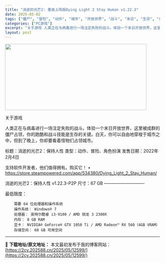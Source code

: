 ```yaml
---
title: "消逝的光芒2: 重装上阵版Dying Light 2 Stay Human v1.22.3"
date: 2025-05-02
tags: ["僵尸", "冒险", "动作", "城市", "开放世界", "战斗", "末日", "生存", "角色", "角色扮演"]
categories: ["PC游戏"]
excerpt: "关于游戏 人类正在与病毒进行一场注定失败的战斗。体验一个末日开放世界，这里被成群的僵尸占领，你的跑酷和战斗技能是生存的关键。白天，你可以自由地穿梭于城市之中，但到了晚上，你却要看着怪物们占领城市。 标题：消逝的光芒2：保持人性 类型：动作、冒险、角色扮演 发售日期：2022年2月4日 支持软件开发者&hellip;"
layout: post
---
```


<img class="aligncenter size-full wp-image-12596" src="https://2cy.202588.cn/wp-content/uploads/2025/05/2025050214110014.webp" alt="" width="460" height="215" />

关于游戏

人类正在与病毒进行一场注定失败的战斗。体验一个末日开放世界，这里被成群的僵尸占领，你的跑酷和战斗技能是生存的关键。白天，你可以自由地穿梭于城市之中，但到了晚上，你却要看着怪物们占领城市。

标题：消逝的光芒2：保持人性
类型：动作、冒险、角色扮演
发售日期：2022年2月4日

支持软件开发者，他们值得拥有。购买它！
• https://store.steampowered.com/app/534380/Dying_Light_2_Stay_Human/

消逝的光芒2：保持人性 v1.22.3-P2P
尺寸：67 GB
—————————- 



最低限度：

        需要 64 位处理器和操作系统
        操作系统： Windows® 7
        处理器： 英特尔酷睿 i3-9100 / AMD 锐龙 3 2300X
        内存： 8 GB RAM
        显卡： NVIDIA® GeForce® GTX 1050 Ti / AMD Radeon™ RX 560（4GB VRAM）
        存储空间： 60 GB 可用空间



---
📖 **下载地址/原文地址：** 本文最初发布于我的博客网站：[https://2cy.202588.cn/2025/05/12599/](https://2cy.202588.cn/2025/05/12599/)
